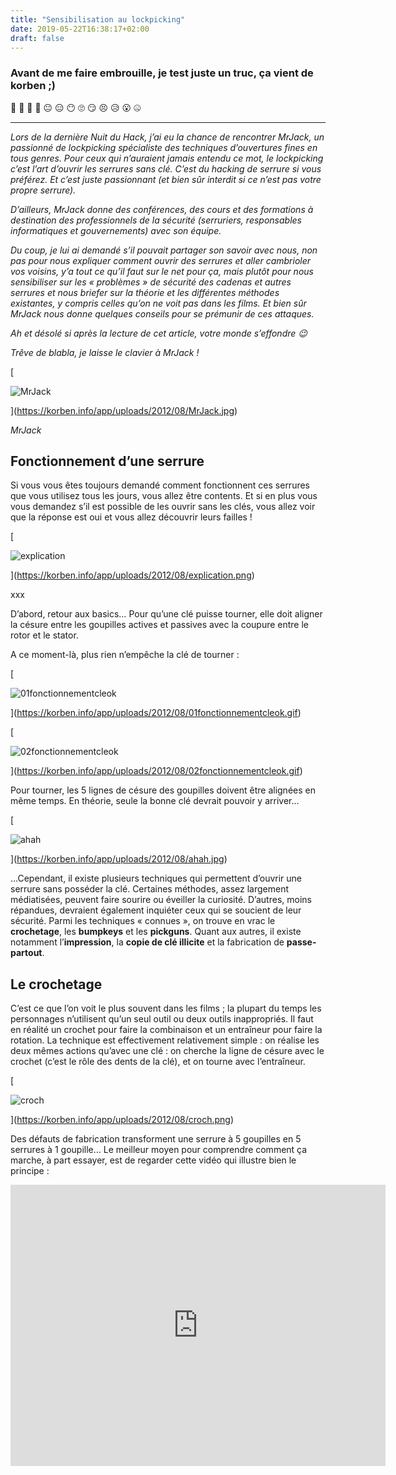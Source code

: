 ```yaml
---
title: "Sensibilisation au lockpicking"
date: 2019-05-22T16:38:17+02:00
draft: false
---
```


### Avant de me faire embrouille, je test juste un truc, ça vient de korben ;)

 🤗 🤩 🤔 🤨 😐 😑 😶 🙄 😏 😣 😥 😮 🤐 

 --------------------------------------


_Lors de la dernière Nuit du Hack, j’ai eu la chance de rencontrer MrJack, un passionné de lockpicking spécialiste des techniques d’ouvertures fines en tous genres. Pour ceux qui n’auraient jamais entendu ce mot, le lockpicking c’est l’art d’ouvrir les serrures sans clé. C’est du hacking de serrure si vous préférez. Et c’est juste passionnant (et bien sûr interdit si ce n’est pas votre propre serrure)._

_D’ailleurs, MrJack donne des conférences, des cours et des formations à destination des professionnels de la sécurité (serruriers, responsables informatiques et gouvernements) avec son équipe._

_Du coup, je lui ai demandé s’il pouvait partager son savoir avec nous, non pas pour nous expliquer comment ouvrir des serrures et aller cambrioler vos voisins, y’a tout ce qu’il faut sur le net pour ça, mais plutôt pour nous sensibiliser sur les « problèmes » de sécurité des cadenas et autres serrures et nous briefer sur la théorie et les différentes méthodes existantes, y compris celles qu’on ne voit pas dans les films. Et bien sûr MrJack nous donne quelques conseils pour se prémunir de ces attaques._

_Ah et désolé si après la lecture de cet article, votre monde s’effondre 😉_

_Trêve de blabla, je laisse le clavier à MrJack !_

[

![](https://korben.info/app/uploads/2012/08/MrJack.jpg "MrJack")

](https://korben.info/app/uploads/2012/08/MrJack.jpg)

_MrJack_

Fonctionnement d’une serrure
----------------------------

Si vous vous êtes toujours demandé comment fonctionnent ces serrures que vous utilisez tous les jours, vous allez être contents. Et si en plus vous vous demandez s’il est possible de les ouvrir sans les clés, vous allez voir que la réponse est oui et vous allez découvrir leurs failles !

[

![](https://korben.info/app/uploads/2012/08/explication.png "explication")

](https://korben.info/app/uploads/2012/08/explication.png)

xxx

D’abord, retour aux basics… Pour qu’une clé puisse tourner, elle doit aligner la césure entre les goupilles actives et passives avec la coupure entre le rotor et le stator.

A ce moment-là, plus rien n’empêche la clé de tourner :

[

![](https://korben.info/app/uploads/2012/08/01fonctionnementcleok.gif "01fonctionnementcleok")

](https://korben.info/app/uploads/2012/08/01fonctionnementcleok.gif)

[

![](https://korben.info/app/uploads/2012/08/02fonctionnementcleok.gif "02fonctionnementcleok")

](https://korben.info/app/uploads/2012/08/02fonctionnementcleok.gif)

Pour tourner, les 5 lignes de césure des goupilles doivent être alignées en même temps. En théorie, seule la bonne clé devrait pouvoir y arriver…

[

![](https://korben.info/app/uploads/2012/08/ahah.jpg "ahah")

](https://korben.info/app/uploads/2012/08/ahah.jpg)

…Cependant, il existe plusieurs techniques qui permettent d’ouvrir une serrure sans posséder la clé. Certaines méthodes, assez largement médiatisées, peuvent faire sourire ou éveiller la curiosité. D’autres, moins répandues, devraient également inquiéter ceux qui se soucient de leur sécurité. Parmi les techniques « connues », on trouve en vrac le **crochetage**, les **bumpkeys** et les **pickguns**. Quant aux autres, il existe notamment l’**impression**, la **copie de clé illicite** et la fabrication de **passe-partout**.

Le crochetage
-------------

C’est ce que l’on voit le plus souvent dans les films ; la plupart du temps les personnages n’utilisent qu’un seul outil ou deux outils inappropriés. Il faut en réalité un crochet pour faire la combinaison et un entraîneur pour faire la rotation. La technique est effectivement relativement simple : on réalise les deux mêmes actions qu’avec une clé : on cherche la ligne de césure avec le crochet (c’est le rôle des dents de la clé), et on tourne avec l’entraîneur.

[

![](https://korben.info/app/uploads/2012/08/croch.png "croch")

](https://korben.info/app/uploads/2012/08/croch.png)

Des défauts de fabrication transforment une serrure à 5 goupilles en 5 serrures à 1 goupille… Le meilleur moyen pour comprendre comment ça marche, à part essayer, est de regarder cette vidéo qui illustre bien le principe :

<noscript><iframe width="600" height="450" src="https://www.youtube.com/embed/ac4Btp44lsg?feature=oembed" frameborder="0" allow="autoplay; encrypted-media" allowfullscreen></noscript>

Vous trouverez sur Youtube des milliers de vidéos avec les mots-clés « crochetage » ou « lockpicking », et le matériel est en vente libre sur une dizaine de sites Internet.

[

![](https://korben.info/app/uploads/2012/08/2012-08-0116.49.511.jpg "2012-08-0116.49.51")

](https://korben.info/app/uploads/2012/08/2012-08-0116.49.511.jpg)

Pour s’en prémunir, il vaut mieux choisir des serrures avec un nombre important de goupilles, d’une qualité de fabrication exemplaire. Evitez les cylindres à 5 euros, la différence de prix s’explique aussi par le niveau de sécurité…

Les bumpkeys et le pickgun
--------------------------

Les bumpkeys ou « clés de frappe » sont des clés modifiées pour être frappées d’un coup sec dans la serrure et exploiter le principe du pendule de newton [https://fr.wikipedia.org/wiki/Pendule\_de\_Newton](https://fr.wikipedia.org/wiki/Pendule_de_Newton) . La force est transmise à l’élément le plus éloigné (les goupilles passives), ce qui crée un vide dans la serrure pendant une fraction de seconde. C’est à ce moment précis que l’on peut tourner la clé pour ouvrir.

[

![](https://korben.info/app/uploads/2012/08/03BumpKeyok.gif "03BumpKeyok")

](https://korben.info/app/uploads/2012/08/03BumpKeyok.gif)

La technique du pickgun est un peu plus barbare mais utilise le même principe du boulier de newton ; l’outil est un peu plus universel et du coup un peu moins efficace.

[

![](https://korben.info/app/uploads/2012/08/04Pickgunok.gif "04Pickgunok")

](https://korben.info/app/uploads/2012/08/04Pickgunok.gif)

Voici une démo de la technique du pickgun en vidéo :

https://www.youtube.com/watch?v=Yjvo3HSF5ag

Le risque sur des serrures haut de gamme existe mais est plutôt négligeable dans la pratique. Pour plus d’infos sur les bumpkeys, je vous invite à lire le [white paper](http://toool.nl/images/7/75/Bumping.pdf) diffusé par [Barry Wels](http://blackbag.nl) de [l’association TOOOL](http://toool.nl/).

Attention aux vidéos que vous pourrez trouver sur Internet, certaines sont véridiques, mais les plus spectaculaires sont souvent des fakes. Pour discerner le vrai du faux, rien de mieux que de faire vos propres tests ! Pour se prémunir de ces techniques, il faut choisir des serrures haute sécurité. Recherchez celles qui sont spécialement « anti-bumping », et celles dont le nombre de goupilles ou la complexité de l’entrée de clé empêchent l’utilisation d’un pickgun. Toutes ces techniques, vous en avez déjà probablement plus ou moins entendu parler ou vu dans nos [_James Bond_](https://fr.wikipedia.org/wiki/James_Bond) et autres [_Person of Interest_](http://www.cbs.com/shows/person_of_interest/) préférés… Mais il existe d’autres méthodes moins connues et qui sont pourtant celles dont il faut peut-être le plus se méfier.

L’impression
------------

C’est une technique assez magique car elle permet à partir de Zéro de fabriquer une clé sur une serrure cible à l’aide d’une clé vierge et d’une lime.

La méthode est relativement simple… Lorsqu’une clé vierge est introduite dans la serrure, les mouvements de rotation (comme si on essayait d’ouvrir ou fermer avec une mauvaise clé) créent des « rayures » sur la clé.

Celles-ci apparaissent précisément là où il faut limer. Cela a pour effet de modifier légèrement la forme de la clé, et d’effacer les dites rayures. On recommence alors le processus jusqu’à ce qu’une dent soit à la bonne profondeur, la rayure cessera alors de se faire « comme par magie » (En réalité pour [des raisons mécaniques bien précises](http://frenchkey.fr/informations-generales/tutoriel-impression-cle-serrure-paracentrique/)). Une fois que toutes les dents de la clé sont limées à la bonne profondeur, plus aucune rayure ne doit apparaître, et la serrure s’ouvre.

Un bon exemple d’impression impressionnante 😉 :

<noscript><iframe width="800" height="450" src="https://www.youtube.com/embed/Bj9KEmLWRek?feature=oembed" frameborder="0" allow="autoplay; encrypted-media" allowfullscreen></noscript>

Avec cette technique il est possible de fabriquer une clé en quelques heures voire quelques minutes, mais surtout en périodes interrompues. Un attaquant peut alors « travailler » sur une serrure par bribes de 20 secondes à chaque fois, et donc ne jamais se faire remarquer.

Toutes les serrures du marché sont vulnérables ou presque. La meilleure façon de s’en prémunir est de choisir un modèle de serrure dont la clé est brevetée, ce qui a pour conséquence qu’il est impossible de trouver des clés vierges. C’est un bon début, mais rien n’empêche un bon bricoleur de fabriquer sa propre clé vierge… Un autre point important pour éviter d’être victime de cette faille est d’utiliser une serrure avec un nombre important de goupilles (plus de 10), ce qui nécessite beaucoup plus de temps et de technique.

La copie de clé illicite
------------------------

Ce chapitre nécessiterait un article entier. Pour faire court, disons qu’il est possible de copier n’importe quelle clé mécanique. Quel que soit le niveau de sécurité, quelle que soit la complexité, clé brevetée ou non, un bon bricoleur trouvera toujours le moyen de faire une copie. La plupart du temps, [une photo suffit à reproduire une clé](http://vision.ucsd.edu/~blaxton/pagePapers/laxton_wang_savage_ccs2008.pdf) !

[

![](https://korben.info/app/uploads/2012/08/photocle.jpg "photocle")

](https://korben.info/app/uploads/2012/08/photocle.jpg)

Votre clé est comme votre mot de passe. Vous ne pouvez pas prêter un mot de passe et croire qu’une fois rendu, votre interlocuteur l’aura oublié… Il faut penser que c’est la même chose pour les clés ! Faites attention à bien les ranger et à ne les prêter qu’à des personnes de grande confiance (ou gardez à l’esprit que toute sécurité est perdue dès l’instant où vous n’y faites plus attention). 95% des clés peuvent être copiées [en moins de 5 minutes](http://blackbag.nl/?p=997)…

La fabrication de passe-partout
-------------------------------

C’est à mon avis le point faible le plus important à connaître et pourtant le moins soupçonné de tous. C’était l’objet de notre conférence lors de la Nuit Du Hack 2012. Par définition, [le passe-partout d’un organigramme](https://fr.wikipedia.org/wiki/Organigramme_de_serrurerie)est la clé qui permet d’ouvrir tous les bureaux ou tous les locaux d’un bâtiment. Probablement plus de 80% des entreprises, écoles, laboratoires, hôtels, et services techniques en tous genres sont équipés d’un organigramme de clés.

Parmi ces systèmes, une grande majorité sont équipés de serrures pour clés à dents (les clés dites « standard »), ou pour clés réversibles à trous de gamme moyenne. Ces systèmes ont un point commun : chaque serrure du bâtiment **contient la combinaison du Passe Général qui permet d’ouvrir toutes les autres portes**. Du local poubelle au bureau du directeur en passant par tous les bureaux, toutes les serrures possèdent cette information pourtant très sensible !

Plusieurs possibilités s’offrent alors à un attaquant pour obtenir cette information et l’exploiter. La plus simple, bien qu’assez radicale, est de collecter plusieurs serrures et de les analyser. Le reverse engineering étant très facile en serrurerie, un attaquant trouvera rapidement **la combinaison commune : Le Passe Général**.

**La disparition de plusieurs serrures doit alerter le responsable de la sécurité !**

[

![](https://korben.info/app/uploads/2012/08/passepartout.jpg "passepartout")

](https://korben.info/app/uploads/2012/08/passepartout.jpg)

La seconde méthode, pour un attaquant de l’intérieur (femme de ménage, stagiaire, client, salarié peu scrupuleux ou un peu trop curieux…) est de démonter le cylindre de son propre bureau ou de sa propre chambre pour l’analyser. Il en déduira que la combinaison différente de sa clé est le Passe-Général.

Enfin, la dernière méthode est plus subtile car elle ne nécessite aucun démontage : elle consiste à exploiter une caractéristique propre au monde de la sécurité mécanique. Il s’agit d’un mélange de « codes de clés » qui permettra d’ouvrir sans problème la serrure. Le principe des « codes de clés » est simple à comprendre… C’est un peu comme si votre ordinateur avait 2 mots de passe : _azerty_ pour le compte Utilisateur1 et _password_ pour le compte Utilisateur2, mais qu’en assemblant les 2, le mot de passe « _azerword_ » puisse fonctionner.

Par une suite de tests (50 au maximum), l’attaquant pourra faire un brute-force de chaque position en combinant une partie du code de sa clé et le code testé et ainsi découvrir toutes les combinaisons possibles. Par conséquent, il pourra en déduire le Passe-Partout, comme s’il avait démonté sa serrure. Pour comprendre en détails cette méthode, je vous recommande le [white paper de Matt Blaze](http://www.crypto.com/papers/mk.pdf).

Pour se protéger contre ce type d’attaque, la seule solution est d’installer des serrures à clés réversibles de Haute Sécurité dont les organigrammes sont conçues par appauvrissement de cylindres ; dans les faits, il s’agit des cylindres de 15 goupilles et plus.

Conclusion
----------

Toutes ces techniques fonctionnent et ont été éprouvées sur le terrain, aussi bien lors de tests d’intrusions que de vraies attaques subies par des entités qui se croyaient en sécurité.

Heureusement, les fabricants connaissent plus ou moins ces techniques (parfois plutôt moins que plus, mais bon…) et proposent donc des serrures haut de gamme, assez chères, mais qui nous permettent de nous protéger contre la plupart de ces techniques.

Comme toujours, l’utilisation que l’on en fait influe beaucoup ; une serrure de haute sécurité sur une porte vitrée n’a pas grand intérêt…

Citons quelques exemples de serrures de qualité, inviolables ou presque, que l’on trouve sur le marché français :

*   [Vachette Radial NT+](http://www.vachette.fr/fr/site/Vachette/Systemes-de-Securite/?groupId=691123&productId=691126)
*   [CISM](http://cism.fr/)
*   [EVVA MCS](http://www.evva.at/products/mechanical-locking-systems/mcs-locking-system/en/)
*   [Abloy Protec 2](http://www.abloy.com/en/abloy/abloycom/Products-MPC/?groupId=1540&productId=599)
*   [DOM Diamant](http://www.dom-sicherheitstechnik.com/DOM-diamant.668.0.html)
*   [Fichet F3D](http://www.fichet-pointfort.fr/rewrite/article/672/belle---sure,-c-est-une-fichet-!%3Cbr%3E%3Cbr%3Ef3d:la-technologie-fichet-qui-revolutionne-la-securite..htm?idRubrique=61)

Ce sont probablement les meilleures serrures du marché, certes pas infaillibles, mais c’est ce que l’on a de mieux… Il existe aussi des solutions électroniques chez la plupart de ces fabricants, mais peut-on faire confiance à du [_logiciel propriétaire_](http://www.numerama.com/magazine/22913-vote-electronique-anomalie-detectee-une-candidate-ump-conteste-l-election.html ) ?

Pour en savoir plus sur ces techniques, vous pouvez consulter le site [Lockpickingfrance.org](http://Lockpickingfrance.org) et vous inscrire sur le forum [locksport.fr](http://locksport.fr).

Have Fun

MrJack, [frenchkey.fr](http://frenchkey.fr)

ps : Les images sont tirées des slides de [Deviant Ollam](http://deviating.net/lockpicking/ ) avec son aimable autorisation pour mes formations, conférences et présentations.

[Photo](http://wallbase.cc/wallpaper/1248083)
